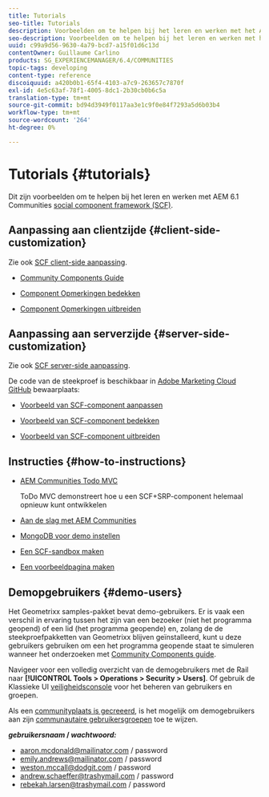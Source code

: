 ```yaml
---
title: Tutorials
seo-title: Tutorials
description: Voorbeelden om te helpen bij het leren en werken met het AEM Communities Social Component Framework (SCF)
seo-description: Voorbeelden om te helpen bij het leren en werken met het AEM Communities Social Component Framework (SCF)
uuid: c99a9d56-9630-4a79-bcd7-a15f01d6c13d
contentOwner: Guillaume Carlino
products: SG_EXPERIENCEMANAGER/6.4/COMMUNITIES
topic-tags: developing
content-type: reference
discoiquuid: a420b0b1-65f4-4103-a7c9-263657c7870f
exl-id: 4e5c63af-78f1-4005-8dc1-2b30cb0b6c5a
translation-type: tm+mt
source-git-commit: bd94d3949f0117aa3e1c9f0e84f7293a5d6b03b4
workflow-type: tm+mt
source-wordcount: '264'
ht-degree: 0%

---
```


# Tutorials {#tutorials}

Dit zijn voorbeelden om te helpen bij het leren en werken met AEM 6.1 Communities [social component framework (SCF)](scf.md).

## Aanpassing aan clientzijde {#client-side-customization}

Zie ook [SCF client-side aanpassing](client-customize.md).

* [Community Components Guide](components-guide.md)

* [Component Opmerkingen bedekken](overlay-comments.md)

* [Component Opmerkingen uitbreiden](extend-comments.md)

## Aanpassing aan serverzijde {#server-side-customization}

Zie ook [SCF server-side aanpassing](server-customize.md).

De code van de steekproef is beschikbaar in [Adobe Marketing Cloud GitHub](https://github.com/Adobe-Marketing-Cloud) bewaarplaats:

* [Voorbeeld van SCF-component aanpassen](https://github.com/Adobe-Marketing-Cloud/aem-scf-sample-components-customize)

* [Voorbeeld van SCF-component bedekken](https://github.com/Adobe-Marketing-Cloud/aem-scf-sample-components-overlay)

* [Voorbeeld van SCF-component uitbreiden](https://github.com/Adobe-Marketing-Cloud/aem-scf-sample-components-extension)

## Instructies {#how-to-instructions}

* [AEM Communities Todo MVC](https://github.com/Adobe-Marketing-Cloud/aem-communities-todomvc-sample)

   ToDo MVC demonstreert hoe u een SCF+SRP-component helemaal opnieuw kunt ontwikkelen

* [Aan de slag met AEM Communities](getting-started.md)

* [MongoDB voor demo instellen](demo-mongo.md)

* [Een SCF-sandbox maken](an-scf-sandbox.md)

* [Een voorbeeldpagina maken](create-sample-page.md)

## Demopgebruikers {#demo-users}

Het Geometrixx samples-pakket bevat demo-gebruikers. Er is vaak een verschil in ervaring tussen het zijn van een bezoeker (niet het programma geopend) of een lid (het programma geopende) en, zolang de de steekproefpakketten van Geometrixx blijven geïnstalleerd, kunt u deze gebruikers gebruiken om een het programma geopende staat te simuleren wanneer het onderzoeken met [Community Components guide](components-guide.md).

Navigeer voor een volledig overzicht van de demogebruikers met de Rail naar **[!UICONTROL Tools > Operations > Security > Users]**. Of gebruik de Klassieke UI [veiligheidsconsole](http://localhost:4502/useradmin) voor het beheren van gebruikers en groepen.

Als een [communityplaats is gecreeerd](getting-started.md), is het mogelijk om demogebruikers aan zijn [communautaire gebruikersgroepen](users.md) toe te wijzen.

***gebruikersnaam* / *wachtwoord:***

* aaron.mcdonald@mailinator.com / password
* emily.andrews@mailinator.com / password
* weston.mccall@dodgit.com / password
* andrew.schaeffer@trashymail.com / password
* rebekah.larsen@trashymail.com / password
